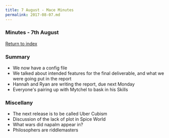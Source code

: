 ```yaml
---
title: 7 August - Mace Minutes
permalink: 2017-08-07.md
---
```


### Minutes - 7th August

[Return to index](../index.md)

### Summary
* We now have a config file
* We talked about intended features for the final deliverable, and what we were going put in the report
* Hannah and Ryan are writing the report, due next Monday
* Everyone's pairing up with Mytchel to bask in his Skills

### Miscellany
* The next release is to be called Uber Cubism
* Discussion of the lack of plot in Spice World
* What wars did napalm appear in?
* Philosophers are riddlemasters

